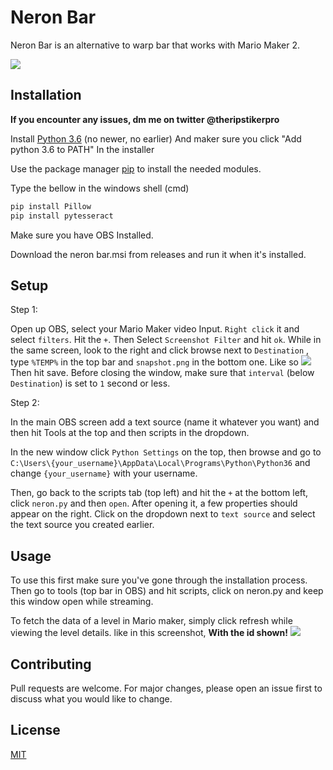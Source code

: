 # Neron Bar

Neron Bar is an alternative to warp bar that works with Mario Maker 2.

![](https://i.imgur.com/k2TxHBA.png)

## Installation

**If you encounter any issues, dm me on twitter @theripstikerpro**

Install [Python 3.6](https://www.python.org/ftp/python/3.6.0/python-3.6.0-amd64-webinstall.exe) (no newer, no earlier) And maker sure you  click "Add python 3.6 to PATH" In the installer

Use the package manager [pip](https://pip.pypa.io/en/stable/) to install the needed modules.

Type the bellow in the windows shell (cmd)
```bash
pip install Pillow
pip install pytesseract
```

Make sure you have OBS Installed.

Download the neron bar.msi from releases and run it when it's installed.


## Setup

Step 1:

Open up OBS, select your Mario Maker video Input. `Right click` it and select `filters`. Hit the `+`. Then Select `Screenshot Filter`   and hit `ok`.
While in the same screen, look to the right and click browse next to `Destination` , type `%TEMP%` in the top bar and `snapshot.png`     in the bottom one. Like so ![](https://i.imgur.com/L0kjOoR.png)
Then hit save.
Before closing the window, make sure that `interval` (below `Destination`) is set to `1` second or less.


Step 2:

In the main OBS screen add a text source (name it whatever you want) and then hit Tools at the top and then scripts in the dropdown.

In the new window click `Python Settings` on the top, then browse and go to `C:\Users\{your_username}\AppData\Local\Programs\Python\Python36` and change `{your_username}` with your username.

Then, go back to the scripts tab (top left) and hit the `+` at the bottom left, click `neron.py` and then `open`.
After opening it, a few properties should appear on the right. Click on the dropdown next to `text source` and select the text source you created earlier.
  


## Usage

To use this first make sure you've gone through the installation process. Then go to tools (top bar in OBS) and hit scripts, click on neron.py and keep this window open while streaming.

To fetch the data of a level in Mario maker, simply click refresh while viewing the level details. like in this screenshot, 
**With the id shown!** ![](https://i.imgur.com/HqZYPZu.png)


## Contributing
Pull requests are welcome. For major changes, please open an issue first to discuss what you would like to change.


## License
[MIT](https://choosealicense.com/licenses/mit/)
